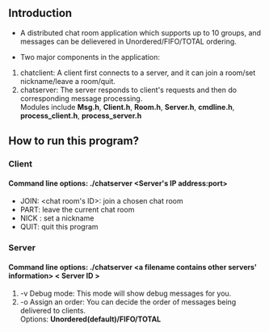 ## Introduction
- A distributed chat room application which supports up to 10 groups, and messages 
can be delievered in Unordered/FIFO/TOTAL ordering.

- Two major components in the application:  
1. chatclient: A client first connects to a server, and it can join a room/set nickname/leave a room/quit.
2. chatserver: 
The server responds to client's requests and then do corresponding message processing.  
Modules include __Msg.h__, __Client.h__, __Room.h__, __Server.h__, __cmdline.h__, __process_client.h__, __process_server.h__


## How to run this program?
### Client
#### Command line options: ./chatserver <Server's IP address:port>
- JOIN: <chat room's ID>: join a chosen chat room
- PART: leave the current chat room
- NICK <chosen nickname>: set a nickname
- QUIT: quit this program

### Server
#### Command line options: ./chatserver <a filename contains other servers' information> < Server ID >
1. -v Debug mode: This mode will show debug messages for you.
2. -o <ordering> Assign an order: You can decide the order of messages being delivered to clients.  
Options: __Unordered(default)/FIFO/TOTAL__
